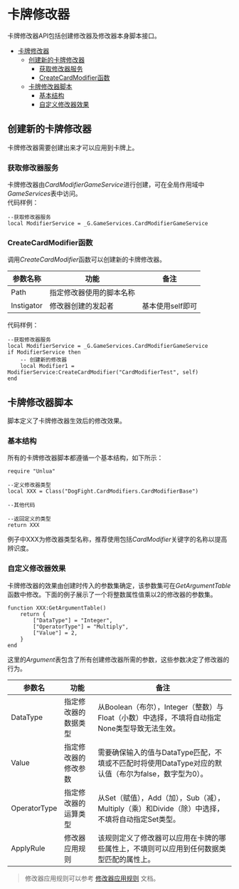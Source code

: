 # 卡牌修改器

卡牌修改器API包括创建修改器及修改器本身脚本接口。

<!-- TOC -->
* [卡牌修改器](#)
  * [创建新的卡牌修改器](#)
    * [获取修改器服务](#)
    * [CreateCardModifier函数](#createcardmodifier)
  * [卡牌修改器脚本](#)
    * [基本结构](#)
    * [自定义修改器效果](#)
<!-- TOC -->

## 创建新的卡牌修改器

卡牌修改器需要创建出来才可以应用到卡牌上。

### 获取修改器服务

卡牌修改器由*CardModifierGameService*进行创建，可在全局作用域中*GameServices*表中访问。<br>
代码样例：
```
--获取修改器服务
local ModifierService = _G.GameServices.CardModifierGameService
```

### CreateCardModifier函数

调用*CreateCardModifier*函数可以创建新的卡牌修改器。

|    参数名称    | 功能           | 备注         |
|------------|--------------|------------|
|    Path    | 指定修改器使用的脚本名称 |            |
| Instigator | 修改器创建的发起者    | 基本使用self即可 |

代码样例：
```
--获取修改器服务
local ModifierService = _G.GameServices.CardModifierGameService
if ModifierService then
    -- 创建新的修改器
    local Modifier1 = ModifierService:CreateCardModifier("CardModifierTest", self)
end
```

## 卡牌修改器脚本

脚本定义了卡牌修改器生效后的修改效果。

### 基本结构

所有的卡牌修改器脚本都遵循一个基本结构，如下所示：

```
require "Unlua"

--定义修改器类型
local XXX = Class("DogFight.CardModifiers.CardModifierBase")

--其他代码

--返回定义的类型
return XXX
```

例子中XXX为修改器类型名称，推荐使用包括*CardModifier*关键字的名称以提高辨识度。

### 自定义修改器效果

卡牌修改器的效果由创建时传入的参数集确定，该参数集可在*GetArgumentTable*函数中修改。下面的例子展示了一个将整数属性值乘以2的修改器的参数集。

```
function XXX:GetArgumentTable()
    return {
        ["DataType"] = "Integer",
        ["OperatorType"] = "Multiply",
        ["Value"] = 2,
    }
end
```

这里的*Argument*表包含了所有创建修改器所需的参数，这些参数决定了修改器的行为。

| 参数名          | 功能         | 备注                                                             |
|--------------|------------|----------------------------------------------------------------|
| DataType     | 指定修改器的数据类型 | 从Boolean（布尔），Integer（整数）与Float（小数）中选择，不填将自动指定None类型导致无法生效。     |
| Value        | 指定修改器的修改参数 | 需要确保输入的值与DataType匹配，不填或不匹配时将使用DataType对应的默认值（布尔为false，数字型为0）。  |
| OperatorType | 指定修改器的运算类型 | 从Set（赋值），Add（加），Sub（减），Multiply（乘）和Divide（除）中选择，不填将自动指定Set类型。  |
| ApplyRule    | 修改器应用规则    | 该规则定义了修改器可以应用在卡牌的哪些属性上，不填则可以应用到任何数据类型匹配的属性上。                   |

> 修改器应用规则可以参考 [修改器应用规则](ModifierApplyRule.md) 文档。

